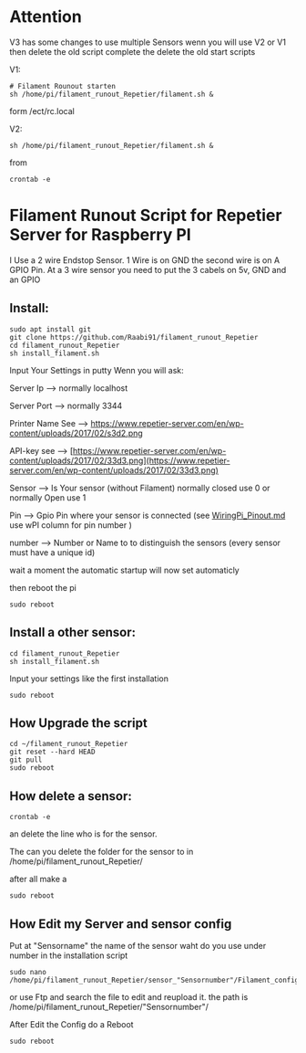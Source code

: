 # Attention

V3 has some changes to use multiple Sensors wenn you will use  V2 or V1 then delete the old script complete
the delete the old start scripts

V1:
```
# Filament Rounout starten
sh /home/pi/filament_runout_Repetier/filament.sh &
```

form /ect/rc.local

V2:
```
sh /home/pi/filament_runout_Repetier/filament.sh &
```
from 
```
crontab -e
```

# Filament Runout Script for Repetier Server for Raspberry PI

I Use a 2 wire Endstop Sensor. 1 Wire is on GND the second wire is on A GPIO Pin.
At a 3 wire sensor you need to put the 3 cabels on 5v, GND and an GPIO

## Install:
```
sudo apt install git
git clone https://github.com/Raabi91/filament_runout_Repetier
cd filament_runout_Repetier
sh install_filament.sh
```

Input Your Settings in putty Wenn you will ask:



Server Ip --> normally localhost

Server Port --> normally 3344

Printer Name See --> https://www.repetier-server.com/en/wp-content/uploads/2017/02/s3d2.png

API-key see --> [https://www.repetier-server.com/en/wp-content/uploads/2017/02/33d3.png](https://www.repetier-server.com/en/wp-content/uploads/2017/02/33d3.png)

Sensor --> Is Your sensor (without Filament) normally closed use 0 or normally Open use 1

Pin --> Gpio Pin where your sensor is connected (see [WiringPi_Pinout.md](https://github.com/Raabi91/filament_runout_Repetier/blob/master/WiringPi_Pinout.md) use wPI column for pin number )

number  --> Number or Name to to distinguish the sensors (every sensor must have a unique id)



wait a moment the automatic startup will now set automaticly

then reboot the pi
```
sudo reboot
```
## Install a other sensor:
```
cd filament_runout_Repetier
sh install_filament.sh
```
Input your settings like the first installation
```
sudo reboot
```

## How Upgrade the script
```
cd ~/filament_runout_Repetier
git reset --hard HEAD
git pull
sudo reboot
```

## How delete a sensor:
```
crontab -e
```
an delete the line who is for the sensor. 

The can you delete the folder for the sensor to in /home/pi/filament_runout_Repetier/

after all make a
```
sudo reboot
```

## How Edit my Server and sensor config

Put at "Sensorname" the name of the sensor waht do you use under number in the installation script

```
sudo nano /home/pi/filament_runout_Repetier/sensor_"Sensornumber"/Filament_config.sh

```
or use Ftp and search the file to edit and reupload it. the path is /home/pi/filament_runout_Repetier/"Sensornumber"/

After Edit the Config do a Reboot

```
sudo reboot
```
